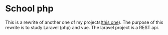 # School php
This is a rewrite of another one of my projects([this one](https://github.com/diegorezm/school_java)). 
The purpose of this rewrite is to study Laravel (php) and vue. The laravel project is a REST api.
